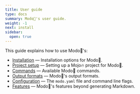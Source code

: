 ```yaml
---
title: User guide
type: docs
summary: Modo🧯's user guide.
weight: -1
next: install
sidebar:
  open: true
---
```


This guide explains how to use Modo🧯's:

- [Installation](install) &mdash; Installation options for Modo🧯.
- [Project setup](setup) &mdash; Setting up a Mojo🔥 project for Modo🧯.
- [Commands](commands) &mdash; Available Modo🧯 commands.
- [Output formats](formats) &mdash; Modo🧯's output formats.
- [Configuration](config) &mdash; The `modo.yaml` file and command line flags.
- [Features](features) &mdash; Modo🧯's features beyond generating Markdown.
